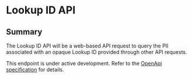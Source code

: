 # Lookup ID API

## Summary

The Lookup ID API will be a web-based API request to query the PII associated with an opaque Lookup ID provided through other API requests.

This endpoint is under active development. Refer to the [OpenApi specification](./openapi/lookup.index.yaml) for details.

